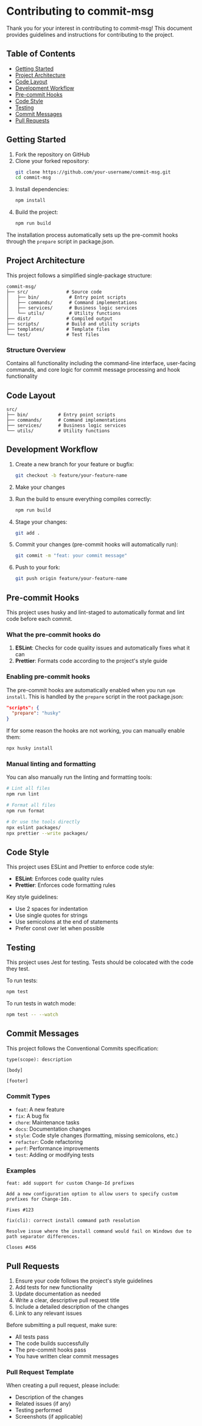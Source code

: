 # Contributing to commit-msg

Thank you for your interest in contributing to commit-msg! This document provides guidelines and instructions for contributing to the project.

## Table of Contents

- [Getting Started](#getting-started)
- [Project Architecture](#project-architecture)
- [Code Layout](#code-layout)
- [Development Workflow](#development-workflow)
- [Pre-commit Hooks](#pre-commit-hooks)
- [Code Style](#code-style)
- [Testing](#testing)
- [Commit Messages](#commit-messages)
- [Pull Requests](#pull-requests)

## Getting Started

1. Fork the repository on GitHub
2. Clone your forked repository:
   ```bash
   git clone https://github.com/your-username/commit-msg.git
   cd commit-msg
   ```
3. Install dependencies:
   ```bash
   npm install
   ```
4. Build the project:
   ```bash
   npm run build
   ```

The installation process automatically sets up the pre-commit hooks through the `prepare` script in package.json.

## Project Architecture

This project follows a simplified single-package structure:

```
commit-msg/
├── src/              # Source code
│   ├── bin/           # Entry point scripts
│   ├── commands/      # Command implementations
│   ├── services/      # Business logic services
│   └── utils/         # Utility functions
├── dist/             # Compiled output
├── scripts/          # Build and utility scripts
├── templates/        # Template files
└── test/             # Test files
```

### Structure Overview

Contains all functionality including the command-line interface, user-facing commands, and core logic for commit message processing and hook functionality

## Code Layout

```
src/
├── bin/           # Entry point scripts
├── commands/      # Command implementations
├── services/      # Business logic services
└── utils/         # Utility functions
```

## Development Workflow

1. Create a new branch for your feature or bugfix:

   ```bash
   git checkout -b feature/your-feature-name
   ```

2. Make your changes

3. Run the build to ensure everything compiles correctly:

   ```bash
   npm run build
   ```

4. Stage your changes:

   ```bash
   git add .
   ```

5. Commit your changes (pre-commit hooks will automatically run):

   ```bash
   git commit -m "feat: your commit message"
   ```

6. Push to your fork:
   ```bash
   git push origin feature/your-feature-name
   ```

## Pre-commit Hooks

This project uses husky and lint-staged to automatically format and lint code before each commit.

### What the pre-commit hooks do

1. **ESLint**: Checks for code quality issues and automatically fixes what it can
2. **Prettier**: Formats code according to the project's style guide

### Enabling pre-commit hooks

The pre-commit hooks are automatically enabled when you run `npm install`. This is handled by the `prepare` script in the root package.json:

```json
"scripts": {
  "prepare": "husky"
}
```

If for some reason the hooks are not working, you can manually enable them:

```bash
npx husky install
```

### Manual linting and formatting

You can also manually run the linting and formatting tools:

```bash
# Lint all files
npm run lint

# Format all files
npm run format

# Or use the tools directly
npx eslint packages/
npx prettier --write packages/
```

## Code Style

This project uses ESLint and Prettier to enforce code style:

- **ESLint**: Enforces code quality rules
- **Prettier**: Enforces code formatting rules

Key style guidelines:

- Use 2 spaces for indentation
- Use single quotes for strings
- Use semicolons at the end of statements
- Prefer const over let when possible

## Testing

This project uses Jest for testing. Tests should be colocated with the code they test.

To run tests:

```bash
npm test
```

To run tests in watch mode:

```bash
npm test -- --watch
```

## Commit Messages

This project follows the Conventional Commits specification:

```
type(scope): description

[body]

[footer]
```

### Commit Types

- `feat`: A new feature
- `fix`: A bug fix
- `chore`: Maintenance tasks
- `docs`: Documentation changes
- `style`: Code style changes (formatting, missing semicolons, etc.)
- `refactor`: Code refactoring
- `perf`: Performance improvements
- `test`: Adding or modifying tests

### Examples

```
feat: add support for custom Change-Id prefixes

Add a new configuration option to allow users to specify custom prefixes for Change-Ids.

Fixes #123
```

```
fix(cli): correct install command path resolution

Resolve issue where the install command would fail on Windows due to path separator differences.

Closes #456
```

## Pull Requests

1. Ensure your code follows the project's style guidelines
2. Add tests for new functionality
3. Update documentation as needed
4. Write a clear, descriptive pull request title
5. Include a detailed description of the changes
6. Link to any relevant issues

Before submitting a pull request, make sure:

- All tests pass
- The code builds successfully
- The pre-commit hooks pass
- You have written clear commit messages

### Pull Request Template

When creating a pull request, please include:

- Description of the changes
- Related issues (if any)
- Testing performed
- Screenshots (if applicable)
